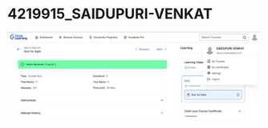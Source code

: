 # 4219915_SAIDUPURI-VENKAT
![SDLC Certificate](https://github.com/venkat97-s/4219915_SAIDUPURI-VENKAT/blob/main/SDLC/Screenshot%202025-07-25%20134754.png)
